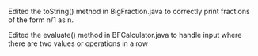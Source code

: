 Edited the toString() method in BigFraction.java to correctly print fractions of the form n/1 as n.

Edited the evaluate() method in BFCalculator.java to handle input where there are two values or operations in a row